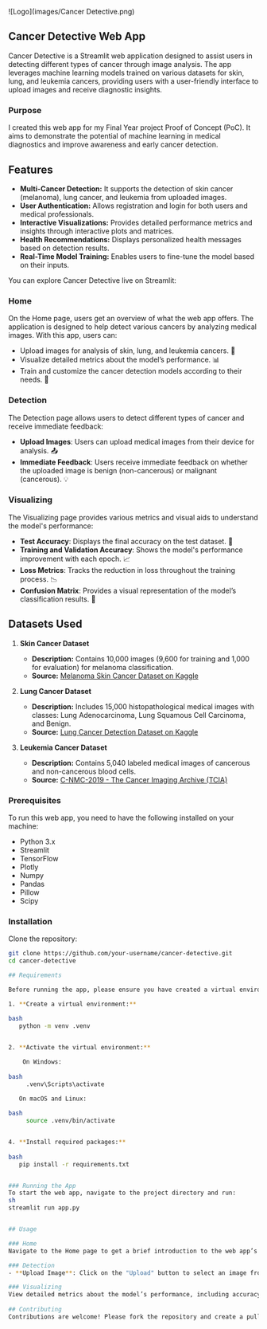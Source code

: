 ![Logo](images/Cancer Detective.png)

## Cancer Detective Web App                    
Cancer Detective is a Streamlit web application designed to assist users in detecting different types of cancer through image analysis. The app leverages machine learning models trained on various datasets for skin, lung, and leukemia cancers, providing users with a user-friendly interface to upload images and receive diagnostic insights.

### Purpose
I created this web app for my Final Year project Proof of Concept (PoC). It aims to demonstrate the potential of machine learning in medical diagnostics and improve awareness and early cancer detection.

## Features

- **Multi-Cancer Detection:** It supports the detection of skin cancer (melanoma), lung cancer, and leukemia from uploaded images.
- **User Authentication:** Allows registration and login for both users and medical professionals.
- **Interactive Visualizations:** Provides detailed performance metrics and insights through interactive plots and matrices.
- **Health Recommendations:** Displays personalized health messages based on detection results.
- **Real-Time Model Training:** Enables users to fine-tune the model based on their inputs.                     
  
You can explore Cancer Detective live on Streamlit:                     

### Home
On the Home page, users get an overview of what the web app offers. The application is designed to help detect various cancers by analyzing medical images. With this app, users can:
- Upload images for analysis of skin, lung, and leukemia cancers. 📸                  
- Visualize detailed metrics about the model’s performance. 📊                                        
- Train and customize the cancer detection models according to their needs. 🧠

### Detection
The Detection page allows users to detect different types of cancer and receive immediate feedback:
- **Upload Images**: Users can upload medical images from their device for analysis. 📤
- **Immediate Feedback**: Users receive immediate feedback on whether the uploaded image is benign (non-cancerous) or malignant (cancerous). 💡             

### Visualizing
The Visualizing page provides various metrics and visual aids to understand the model's performance:
- **Test Accuracy**: Displays the final accuracy on the test dataset. 🎯
- **Training and Validation Accuracy**: Shows the model's performance improvement with each epoch. 📈
- **Loss Metrics**: Tracks the reduction in loss throughout the training process. 📉
- **Confusion Matrix**: Provides a visual representation of the model’s classification results. 🧩                    
  
## Datasets Used

1. **Skin Cancer Dataset**
   - **Description:** Contains 10,000 images (9,600 for training and 1,000 for evaluation) for melanoma classification.
   - **Source:** [Melanoma Skin Cancer Dataset on Kaggle](https://www.kaggle.com/datasets/hasnainjaved/melanoma-skin-cancer-dataset-of-10000-images)

2. **Lung Cancer Dataset**
   - **Description:** Includes 15,000 histopathological medical images with classes: Lung Adenocarcinoma, Lung Squamous Cell Carcinoma, and Benign.
   - **Source:** [Lung Cancer Detection Dataset on Kaggle](https://www.kaggle.com/code/mohamedsameh0410/lung-cancer-detection-with-cnn-efficientnetb3/input)

3. **Leukemia Cancer Dataset**
   - **Description:** Contains 5,040 labeled medical images of cancerous and non-cancerous blood cells.
   - **Source:** [C-NMC-2019 - The Cancer Imaging Archive (TCIA)](https://www.cancerimagingarchive.net/)

### Prerequisites
To run this web app, you need to have the following installed on your machine:
- Python 3.x
- Streamlit
- TensorFlow
- Plotly
- Numpy
- Pandas
- Pillow
- Scipy

### Installation
Clone the repository:
```sh
git clone https://github.com/your-username/cancer-detective.git
cd cancer-detective

## Requirements

Before running the app, please ensure you have created a virtual environment (.venv). Follow these steps to set up the environment:

1. **Create a virtual environment:**
   
bash
   python -m venv .venv


2. **Activate the virtual environment:**

    On Windows:
     
bash
     .venv\Scripts\activate

   On macOS and Linux:
     
bash
     source .venv/bin/activate


4. **Install required packages:**
   
bash
   pip install -r requirements.txt


### Running the App
To start the web app, navigate to the project directory and run:
sh
streamlit run app.py


## Usage

### Home
Navigate to the Home page to get a brief introduction to the web app’s capabilities and features.

### Detection
- **Upload Image**: Click on the "Upload" button to select an image from your device. The app will process the image and provide a diagnosis.

### Visualizing
View detailed metrics about the model’s performance, including accuracy, loss, and confusion matrix.                    
  
## Contributing
Contributions are welcome! Please fork the repository and create a pull request with your changes.
